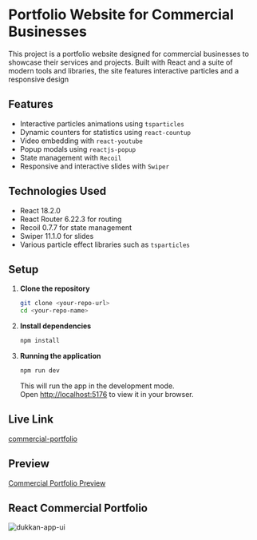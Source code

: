# Portfolio Website for Commercial Businesses

This project is a portfolio website designed for commercial businesses to showcase their services and projects. Built with React and a suite of modern tools and libraries, the site features interactive particles and a responsive design
## Features

- Interactive particles animations using `tsparticles`
- Dynamic counters for statistics using `react-countup`
- Video embedding with `react-youtube`
- Popup modals using `reactjs-popup`
- State management with `Recoil`
- Responsive and interactive slides with `Swiper`

## Technologies Used

- React 18.2.0
- React Router 6.22.3 for routing
- Recoil 0.7.7 for state management
- Swiper 11.1.0 for slides
- Various particle effect libraries such as `tsparticles`

## Setup

1. **Clone the repository**

   ```bash
   git clone <your-repo-url>
   cd <your-repo-name>
   ```

2. **Install dependencies**

   ```bash
   npm install
   ```

3. **Running the application**

   ```bash
   npm run dev
   ```

   This will run the app in the development mode.\
   Open [http://localhost:5176](http://localhost:5176) to view it in your browser.

## Live Link

[commercial-portfolio](https://main--commercial-portfolio.netlify.app/)


## Preview

[Commercial Portfolio Preview](https://youtu.be/vBHWc2qzqa0)


## React Commercial Portfolio

![dukkan-app-ui](./src/assets/Thumbnail.gif) 

